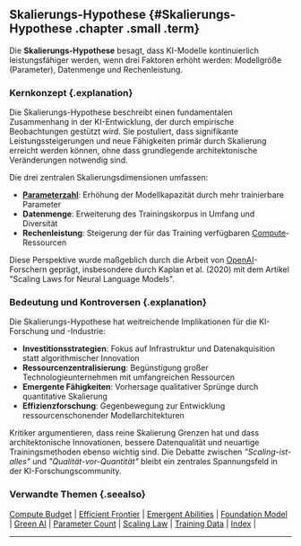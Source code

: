 ## Skalierungs-Hypothese {#Skalierungs-Hypothese .chapter .small .term}

Die **Skalierungs-Hypothese** besagt, dass KI-Modelle kontinuierlich leistungsfähiger werden, wenn drei Faktoren erhöht werden: Modellgröße (Parameter), Datenmenge und Rechenleistung.

### Kernkonzept {.explanation}

Die Skalierungs-Hypothese beschreibt einen fundamentalen Zusammenhang in der KI-Entwicklung, der durch empirische Beobachtungen gestützt wird.
Sie postuliert, dass signifikante Leistungssteigerungen und neue Fähigkeiten primär durch Skalierung erreicht werden können, ohne dass grundlegende architektonische Veränderungen notwendig sind.

Die drei zentralen Skalierungsdimensionen umfassen:

- **[Parameterzahl](#Parameter-Count)**: Erhöhung der Modellkapazität durch mehr trainierbare Parameter
- **Datenmenge**: Erweiterung des Trainingskorpus in Umfang und Diversität
- **Rechenleistung**: Steigerung der für das Training verfügbaren [Compute](#Compute)-Ressourcen

Diese Perspektive wurde maßgeblich durch die Arbeit von [OpenAI](#OpenAI)-Forschern geprägt, insbesondere durch Kaplan et al. (2020) mit dem Artikel "Scaling Laws for Neural Language Models".

### Bedeutung und Kontroversen {.explanation}

Die Skalierungs-Hypothese hat weitreichende Implikationen für die KI-Forschung und -Industrie:

- **Investitionsstrategien**: Fokus auf Infrastruktur und Datenakquisition statt algorithmischer Innovation
- **Ressourcenzentralisierung**: Begünstigung großer Technologieunternehmen mit umfangreichen Ressourcen
- **Emergente Fähigkeiten**: Vorhersage qualitativer Sprünge durch quantitative Skalierung
- **Effizienzforschung**: Gegenbewegung zur Entwicklung ressourcenschonender Modellarchitekturen

Kritiker argumentieren, dass reine Skalierung Grenzen hat und dass architektonische Innovationen, bessere Datenqualität und neuartige Trainingsmethoden ebenso wichtig sind.
Die Debatte zwischen *"Scaling-ist-alles"* und *"Qualität-vor-Quantität"* bleibt ein zentrales Spannungsfeld in der KI-Forschungscommunity.

### Verwandte Themen {.seealso}

[Compute Budget](#Compute-Budget) |
[Efficient Frontier](#Efficient-Frontier) |
[Emergent Abilities](#Emergent-Abilities) |
[Foundation Model](#Foundation-Model) |
[Green AI](#Green-AI) |
[Parameter Count](#Parameter-Count) |
[Scaling Law](#Scaling-Law) |
[Training Data](#Training-Data) |
[Index](#Index) |

----


